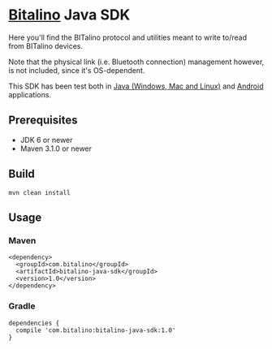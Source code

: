 [Bitalino](http://www.bitalino.com) Java SDK
=============================================

Here you'll find the BITalino protocol and utilities meant to write to/read from BITalino devices.

Note that the physical link (i.e. Bluetooth connection) management however, is not included, since it's OS-dependent.

This SDK has been test both in [Java (Windows, Mac and Linux)](https://github.com/bitalino/bitalino-java-example) and [Android](https://github.com/bitalino/bitalino-android-example) applications.

## Prerequisites
- JDK 6 or newer
- Maven 3.1.0 or newer

## Build

```
mvn clean install
```

## Usage

### Maven

```
<dependency>
  <groupId>com.bitalino</groupId>
  <artifactId>bitalino-java-sdk</groupId>
  <version>1.0</version>
</dependency>
```

### Gradle

```
dependencies {
  compile 'com.bitalino:bitalino-java-sdk:1.0'
}
```
